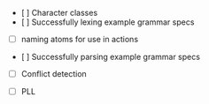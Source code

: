 * [ ] Character classes
* [ ] Successfully lexing example grammar specs
* [ ] naming atoms for use in actions
* [ ] Successfully parsing example grammar specs
* [ ] Conflict detection
* [ ] PLL


